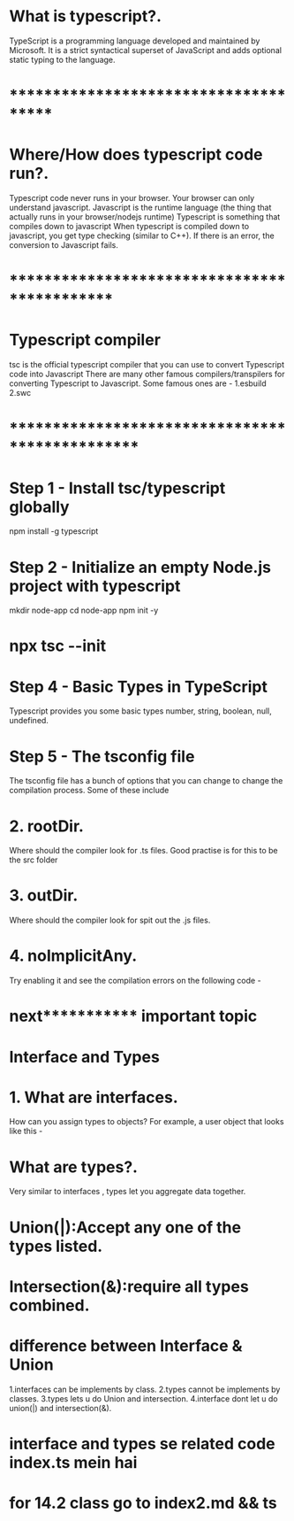 # What is typescript?.
TypeScript is a programming language developed and maintained by Microsoft. 
It is a strict syntactical superset of JavaScript and adds optional static typing to the language.
# *************************************

# Where/How does typescript code run?.
Typescript code never runs in your browser. Your browser can only understand javascript. 
Javascript is the runtime language (the thing that actually runs in your browser/nodejs runtime)
Typescript is something that compiles down to javascript
When typescript is compiled down to javascript, you get type checking (similar to C++). If there is an error, the conversion to Javascript fails. 
# ********************************************

# Typescript compiler
tsc is the official typescript compiler that you can use to convert Typescript code into Javascript
There are many other famous compilers/transpilers for converting Typescript to Javascript. Some famous ones are - 
1.esbuild
2.swc
# ***********************************************
# Step 1 - Install tsc/typescript globally
npm install -g typescript
# Step 2 - Initialize an empty Node.js project with typescript
mkdir node-app
cd node-app
npm init -y
# npx tsc --init

# Step 4 - Basic Types in TypeScript
Typescript provides you some basic types
number, string, boolean, null, undefined.

# Step 5 - The tsconfig file
The tsconfig file has a bunch of options that you can change to change the compilation process.
Some of these include

# 2. rootDir.
Where should the compiler look for .ts files. Good practise is for this to be the src folder
# 3. outDir.
Where should the compiler look for spit out the .js files.
# 4. noImplicitAny.
Try enabling it and see the compilation errors on the following code - 


# next*********** important topic
# Interface and Types 
# 1. What are interfaces.
How can you assign types to objects? For example, a user object that looks like this - 

# What are types?.
Very similar to interfaces , types let you aggregate data together.

#
# Union(|):Accept any one of the types listed.
# Intersection(&):require all types combined.
# <!--  -->
# difference between Interface & Union
1.interfaces can be implements by class.
2.types cannot be implements by classes.
3.types lets u do Union and intersection.
4.interface dont let u do union(|) and intersection(&).
 
 # interface and types se related code index.ts mein hai

# for 14.2 class go to index2.md && ts 